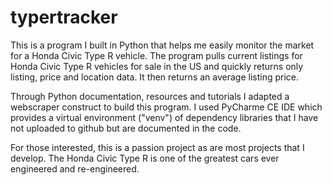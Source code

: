 # typertracker
This is a program I built in Python that helps me easily monitor the market for a Honda Civic Type R vehicle. The program pulls current listings for Honda Civic Type R vehicles for sale in the US and quickly returns only listing, price and location data. It then returns an average listing price.

Through Python documentation, resources and tutorials I adapted a webscraper construct to build this program. I used PyCharme CE IDE which provides a virtual environment ("venv") of dependency libraries that I have not uploaded to github but are documented in the code.

For those interested, this is a passion project as are most projects that I develop. The Honda Civic Type R is one of the greatest cars ever engineered and re-engineered.
